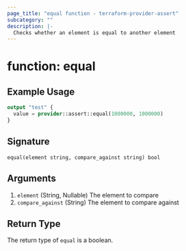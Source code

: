 ```yaml
---
page_title: "equal function - terraform-provider-assert"
subcategory: ""
description: |-
  Checks whether an element is equal to another element
---
```


# function: equal



## Example Usage

```terraform
output "test" {
  value = provider::assert::equal(1000000, 1000000)
}
```

## Signature

<!-- signature generated by tfplugindocs -->
```text
equal(element string, compare_against string) bool
```

## Arguments

<!-- arguments generated by tfplugindocs -->
1. `element` (String, Nullable) The element to compare
1. `compare_against` (String) The element to compare against


## Return Type

The return type of `equal` is a boolean.
